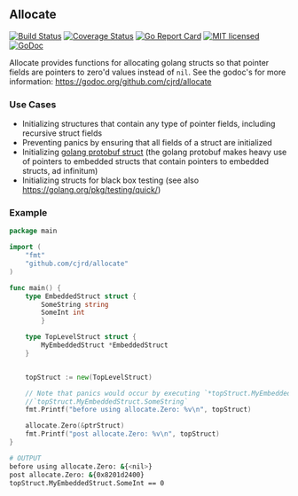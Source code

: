 ## Allocate
[![Build Status](https://travis-ci.org/cjrd/allocate.svg?branch=master)](https://travis-ci.org/cjrd/allocate)
[![Coverage Status](https://coveralls.io/repos/github/cjrd/allocate/badge.svg?branch=master)](https://coveralls.io/github/cjrd/allocate?branch=master)
[![Go Report Card](https://goreportcard.com/badge/github.com/cjrd/allocate)](https://goreportcard.com/report/github.com/cjrd/allocate)
[![MIT licensed](https://img.shields.io/badge/license-MIT-blue.svg)](https://raw.githubusercontent.com/hyperium/hyper/master/LICENSE)
[![GoDoc](https://godoc.org/github.com/mkideal/cli?status.svg)](https://godoc.org/github.com/cjrd/allocate)

Allocate provides functions for allocating golang structs so that pointer fields are pointers to zero'd values instead of `nil`. See the godoc's for more information: https://godoc.org/github.com/cjrd/allocate


### Use Cases

* Initializing structures that contain any type of pointer fields, including recursive struct fields
* Preventing panics by ensuring that all fields of a struct are initialized
* Initializing [golang protobuf struct](https://github.com/golang/protobuf) (the golang protobuf makes heavy use of pointers to embedded structs that contain pointers to embedded structs, ad infinitum)
* Initializing structs for black box testing (see also https://golang.org/pkg/testing/quick/)

### Example
```go
package main

import (
    "fmt"
    "github.com/cjrd/allocate"
)

func main() {
    type EmbeddedStruct struct {
        SomeString string
        SomeInt int
        }

    type TopLevelStruct struct {
        MyEmbeddedStruct *EmbeddedStruct
    }


    topStruct := new(TopLevelStruct)

    // Note that panics would occur by executing `*topStruct.MyEmbeddedStruct` or
    //`topStruct.MyEmbeddedStruct.SomeString`
    fmt.Printf("before using allocate.Zero: %v\n", topStruct)

    allocate.Zero(&ptrStruct)
    fmt.Printf("post allocate.Zero: %v\n", topStruct)
}
```

```bash
# OUTPUT
before using allocate.Zero: &{<nil>}
post allocate.Zero: &{0x8201d2400}
topStruct.MyEmbeddedStruct.SomeInt == 0
```
